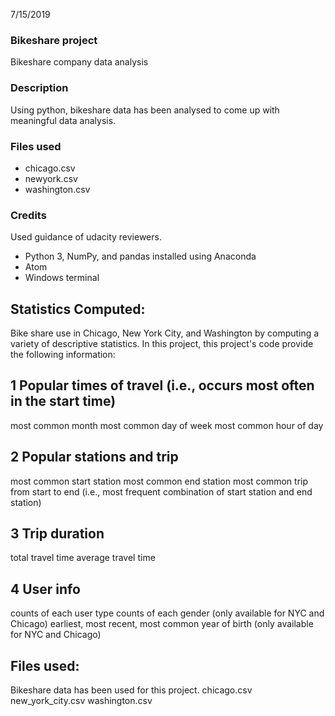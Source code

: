 7/15/2019

### Bikeshare project
Bikeshare company data analysis

### Description
Using python, bikeshare data has been analysed  to come up with meaningful data analysis.

### Files used
- chicago.csv
- newyork.csv
- washington.csv

### Credits
Used guidance of udacity reviewers.

- Python 3, NumPy, and pandas installed using Anaconda
- Atom
- Windows terminal

## Statistics Computed:

Bike share use in Chicago, New York City, and Washington by computing a variety of descriptive statistics. In this project, this project's code provide the following information:

## 1 Popular times of travel (i.e., occurs most often in the start time)

most common month
most common day of week
most common hour of day

## 2 Popular stations and trip

most common start station
most common end station
most common trip from start to end (i.e., most frequent combination of start station and end station)

## 3 Trip duration

total travel time
average travel time

## 4 User info

counts of each user type
counts of each gender (only available for NYC and Chicago)
earliest, most recent, most common year of birth (only available for NYC and Chicago)

## Files used:

Bikeshare data has been used for this project.
chicago.csv
new_york_city.csv
washington.csv
